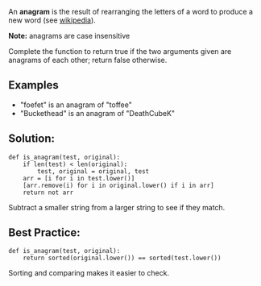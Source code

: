 An **anagram** is the result of rearranging the letters of a word to produce a new word (see [wikipedia](https://en.wikipedia.org/wiki/Anagram)).

**Note:** anagrams are case insensitive

Complete the function to return true if the two arguments given are anagrams of each other; return false otherwise.

## Examples

-   "foefet" is an anagram of "toffee"
-   "Buckethead" is an anagram of "DeathCubeK"

## Solution:

```
def is_anagram(test, original):
    if len(test) < len(original):
        test, original = original, test
    arr = [i for i in test.lower()]
    [arr.remove(i) for i in original.lower() if i in arr]
    return not arr
```

Subtract a smaller string from a larger string to see if they match.

## Best Practice:

```
def is_anagram(test, original):
    return sorted(original.lower()) == sorted(test.lower())
```

Sorting and comparing makes it easier to check.